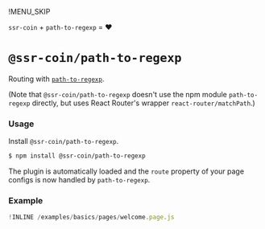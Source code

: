 !MENU_SKIP

`ssr-coin` + `path-to-regexp` = :heart:

# `@ssr-coin/path-to-regexp`

Routing with [`path-to-regexp`](https://github.com/pillarjs/path-to-regexp).

(Note that `@ssr-coin/path-to-regexp` doesn't use the npm module `path-to-regexp` directly, but uses React Router's wrapper `react-router/matchPath`.)

### Usage

Install `@ssr-coin/path-to-regexp`.

~~~bash
$ npm install @ssr-coin/path-to-regexp
~~~

The plugin is automatically loaded and
the `route` property of your page configs is now handled by `path-to-regexp`.

### Example

~~~js
!INLINE /examples/basics/pages/welcome.page.js
~~~
